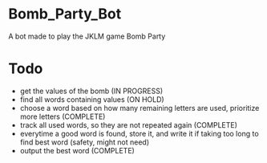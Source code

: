 # Bomb_Party_Bot
A bot made to play the JKLM game Bomb Party

# Todo
- get the values of the bomb (IN PROGRESS)
- find all words containing values (ON HOLD)
- choose a word based on how many remaining letters are used, prioritize more letters (COMPLETE)
- track all used words, so they are not repeated again (COMPLETE)
- everytime a good word is found, store it, and write it if taking too long to find best word (safety, might not need)
- output the best word (COMPLETE)
